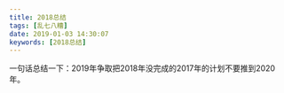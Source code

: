 ```yaml
---
title: 2018总结
tags: [乱七八糟]
date: 2019-01-03 14:30:07
keywords: [2018总结]
---
```


一句话总结一下：2019年争取把2018年没完成的2017年的计划不要推到2020年。